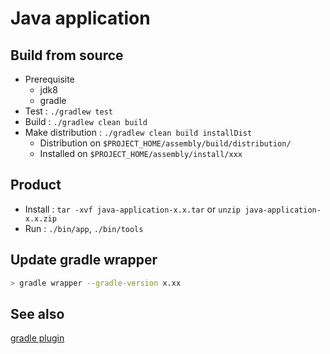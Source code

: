 # Java application

## Build from source

- Prerequisite
  - jdk8
  - gradle
- Test : `./gradlew test`
- Build : `./gradlew clean build`
- Make distribution : `./gradlew clean build installDist`
  - Distribution on `$PROJECT_HOME/assembly/build/distribution/`
  - Installed on `$PROJECT_HOME/assembly/install/xxx`

## Product

- Install : `tar -xvf java-application-x.x.tar` or `unzip java-application-x.x.zip` 
- Run : `./bin/app`, `./bin/tools`

## Update gradle wrapper

```sh
> gradle wrapper --gradle-version x.xx
```

## See also

[gradle plugin](https://docs.gradle.org/current/userguide/distribution_plugin.html)
